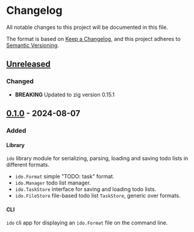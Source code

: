 # Changelog

All notable changes to this project will be documented in this file.

The format is based on [Keep a Changelog](https://keepachangelog.com/en/1.0.0/),
and this project adheres to [Semantic Versioning](https://semver.org/spec/v2.0.0.html).

## [Unreleased]

### Changed

- **BREAKING** Updated to zig version 0.15.1

## [0.1.0] - 2024-08-07

### Added

#### Library

`ido` library module for serializing, parsing, loading and saving todo lists
in different formats.

- `ido.Format` simple "TODO: task" format.
- `ido.Manager` todo list manager.
- `ido.TaskStore` interface for saving and loading todo lists.
- `ido.FileStore` file-based todo list `TaskStore`, generic over formats.

#### CLI

`ido` cli app for displaying an `ido.Format` file on the command line.

[Unreleased]: https://github.com/sonro/ido/compare/v0.1.0...HEAD
[0.1.0]: https://github.com/sonro/ido/releases/tag/v0.1.0
